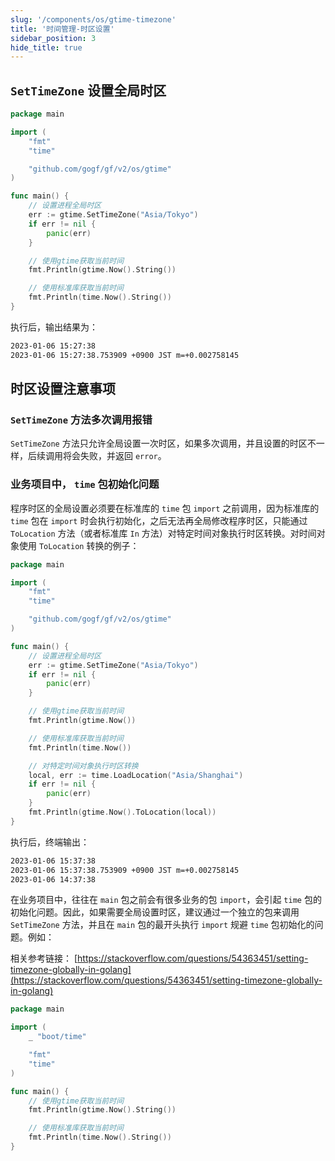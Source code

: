 ```yaml
---
slug: '/components/os/gtime-timezone'
title: '时间管理-时区设置'
sidebar_position: 3
hide_title: true
---
```


## `SetTimeZone` 设置全局时区

```go
package main

import (
    "fmt"
    "time"

    "github.com/gogf/gf/v2/os/gtime"
)

func main() {
    // 设置进程全局时区
    err := gtime.SetTimeZone("Asia/Tokyo")
    if err != nil {
        panic(err)
    }

    // 使用gtime获取当前时间
    fmt.Println(gtime.Now().String())

    // 使用标准库获取当前时间
    fmt.Println(time.Now().String())
}
```

执行后，输出结果为：

```html
2023-01-06 15:27:38
2023-01-06 15:27:38.753909 +0900 JST m=+0.002758145
```

## 时区设置注意事项

### `SetTimeZone` 方法多次调用报错

`SetTimeZone` 方法只允许全局设置一次时区，如果多次调用，并且设置的时区不一样，后续调用将会失败，并返回 `error`。

### 业务项目中， `time` 包初始化问题

程序时区的全局设置必须要在标准库的 `time` 包 `import` 之前调用，因为标准库的 `time` 包在 `import` 时会执行初始化，之后无法再全局修改程序时区，只能通过 `ToLocation` 方法（或者标准库 `In` 方法）对特定时间对象执行时区转换。对时间对象使用 `ToLocation` 转换的例子：

```go
package main

import (
    "fmt"
    "time"

    "github.com/gogf/gf/v2/os/gtime"
)

func main() {
    // 设置进程全局时区
    err := gtime.SetTimeZone("Asia/Tokyo")
    if err != nil {
        panic(err)
    }

    // 使用gtime获取当前时间
    fmt.Println(gtime.Now())

    // 使用标准库获取当前时间
    fmt.Println(time.Now())

    // 对特定时间对象执行时区转换
    local, err := time.LoadLocation("Asia/Shanghai")
    if err != nil {
        panic(err)
    }
    fmt.Println(gtime.Now().ToLocation(local))
}
```

执行后，终端输出：

```html
2023-01-06 15:37:38
2023-01-06 15:37:38.753909 +0900 JST m=+0.002758145
2023-01-06 14:37:38
```

在业务项目中，往往在 `main` 包之前会有很多业务的包 `import`，会引起 `time` 包的初始化问题。因此，如果需要全局设置时区，建议通过一个独立的包来调用 `SetTimeZone` 方法，并且在 `main` 包的最开头执行 `import` 规避 `time` 包初始化的问题。例如：

相关参考链接： [https://stackoverflow.com/questions/54363451/setting-timezone-globally-in-golang](https://stackoverflow.com/questions/54363451/setting-timezone-globally-in-golang)

```go
package main

import (
    _ "boot/time"

    "fmt"
    "time"
)

func main() {
    // 使用gtime获取当前时间
    fmt.Println(gtime.Now().String())

    // 使用标准库获取当前时间
    fmt.Println(time.Now().String())
}
```